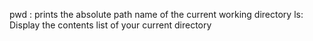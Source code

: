 pwd : prints the absolute path name of the current working directory
ls: Display the contents list of your current directory
